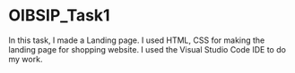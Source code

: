 # OIBSIP_Task1
In this task, I made a Landing page. I used HTML, CSS for making the landing page for shopping website. I used the Visual Studio Code IDE to do my work.
